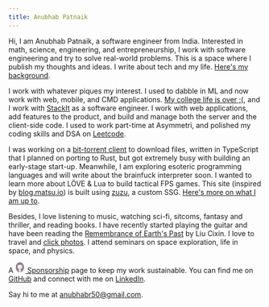 ```yaml
---
title: Anubhab Patnaik
---
```



Hi, I am Anubhab Patnaik, a software engineer from India. Interested in math, science, engineering, and entrepreneurship, I work with software engineering and try to solve real-world problems. This is a space where I publish my thoughts and ideas. I write about tech and my life. [Here's my background](/cv.html).

I work with whatever piques my interest. I used to dabble in ML and now work with web, mobile, and CMD applications. [My college life is over ;(](/blog/teasquared.html), and I work with [StackIt](https://nowstackit.com) as a software engineer. I work with web applications, add features to the product, and build and manage both the server and the client-side code. I used to work part-time at Asymmetri, and polished my coding skills and DSA on [Leetcode](https://leetcode.com/anubhabr50).

I was working on a [bit-torrent client](https://github.com/fuzzymfx/b) to download files, written in TypeScript that I planned on porting to Rust, but got extremely busy with building an early-stage start-up. Meanwhile, I am exploring esoteric programming languages and will write about the brainfuck interpreter soon. I wanted to learn more about LÖVE & Lua to build tactical FPS games. This site (inspired by [blog.matsu.io](https://blog.matsu.io)) is built using [zuzu](https://github.com/fuzzymfx/zuzu), a custom SSG. [Here's more on what I am up to](/current.html).

Besides, I love listening to music, watching sci-fi, sitcoms, fantasy and thriller, and reading books. I have recently started playing the guitar and have been reading the [Remembrance of Earth's Past](https://en.wikipedia.org/wiki/Remembrance_of_Earth%27s_Past) by Liu Cixin. I love to travel and [click photos](https://instagram.com/anubhavclicks). I attend seminars on space exploration, life in space, and physics.

A [<img src="/assets/img/kofi.svg" alt="github" class="pb-1 mr-5 " width="18" height="22" style="margin-right: 2px;"> Sponsorship](https://github.com/sponsors/fuzzymfx/) page to keep my work sustainable. You can find me on [GitHub](https://github.com/fuzzymfx) and connect with me on [LinkedIn](https://www.linkedin.com/in/anubhabpatnaik0530/).

Say hi to me at <anubhabr50@gmail.com>.
